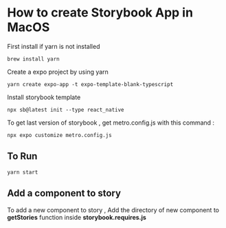 
# How to create Storybook App in MacOS

First install if yarn is not installed 
```
brew install yarn

```

Create a expo project by using yarn

```
yarn create expo-app -t expo-template-blank-typescript

```

Install storybook template

```
npx sb@latest init --type react_native 

```

To get last version of storybook , get metro.config.js with this command : 

```
npx expo customize metro.config.js

```

## To Run

```
yarn start 

```


## Add a component to story

To add a new component to story , Add the directory of new component  to **getStories** function inside **storybook.requires.js**





